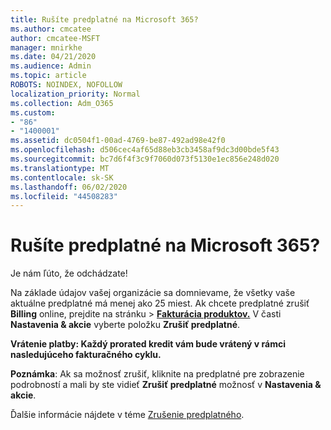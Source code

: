 ```yaml
---
title: Rušíte predplatné na Microsoft 365?
ms.author: cmcatee
author: cmcatee-MSFT
manager: mnirkhe
ms.date: 04/21/2020
ms.audience: Admin
ms.topic: article
ROBOTS: NOINDEX, NOFOLLOW
localization_priority: Normal
ms.collection: Adm_O365
ms.custom:
- "86"
- "1400001"
ms.assetid: dc0504f1-00ad-4769-be87-492ad98e42f0
ms.openlocfilehash: d506cec4af65d88eb3cb3458af9dc3d00bde5f43
ms.sourcegitcommit: bc7d6f4f3c9f7060d073f5130e1ec856e248d020
ms.translationtype: MT
ms.contentlocale: sk-SK
ms.lasthandoff: 06/02/2020
ms.locfileid: "44508283"
---
```

# <a name="canceling-your-microsoft-365-subscription"></a>Rušíte predplatné na Microsoft 365?

Je nám ľúto, že odchádzate!
  
Na základe údajov vašej organizácie sa domnievame, že všetky vaše aktuálne predplatné má menej ako 25 miest. Ak chcete predplatné zrušiť **Billing** online, prejdite na stránku \> **[Fakturácia produktov.](https://go.microsoft.com/fwlink/p/?linkid=842054)** V časti **Nastavenia & akcie** vyberte položku **Zrušiť predplatné**.
  
**Vrátenie platby: Každý prorated kredit vám bude vrátený v rámci nasledujúceho fakturačného cyklu.** 

**Poznámka**: Ak sa možnosť zrušiť, kliknite na predplatné pre zobrazenie podrobností a mali by ste vidieť **Zrušiť predplatné** možnosť v **Nastavenia & akcie**. 

Ďalšie informácie nájdete v téme [Zrušenie predplatného](https://docs.microsoft.com/microsoft-365/commerce/subscriptions/cancel-your-subscription). 
